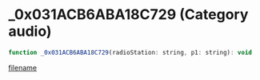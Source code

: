 # _0x031ACB6ABA18C729 (Category audio)

```js
function _0x031ACB6ABA18C729(radioStation: string, p1: string): void
```

[filename](_0x031ACB6ABA18C729_m.md ':include')